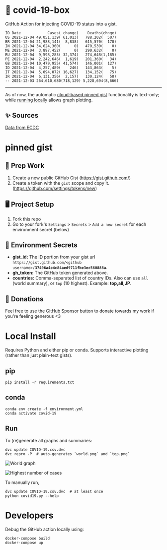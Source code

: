 # 🏥 covid-19-box

GitHub Action for injecting COVID-19 status into a gist.

```
ID Date            Cases( change)    Deaths(chnge)
US 2021-12-04 49,051,139( 61,013)   788,202(  507)
BR 2021-12-04 21,988,141(  8,838)   615,570(  170)
IN 2021-12-04 34,624,360(      0)   470,530(    0)
ME 2021-12-04  3,897,452(      0)   290,632(    0)
RU 2021-12-04  9,598,283( 32,374)   274,648(1,185)
PE 2021-12-04  2,242,646(  1,619)   201,360(   34)
GB 2021-12-04 10,479,955( 41,574)   146,001(  127)
ID 2021-12-04  4,257,489(    246)   143,863(    5)
IT 2021-12-04  5,094,072( 16,627)   134,152(   75)
IR 2021-12-04  6,131,356(  2,157)   130,124(   58)
-- 2021-12-03 264,610,680(718,129) 5,228,694(8,666)
```

---

As of now, the automatic [cloud-based pinned gist](#pinned-gist) functionality is text-only;
while [running locally](#local-install) allows graph plotting.

## ✨ Sources

[Data from ECDC](https://www.ecdc.europa.eu/en/publications-data/download-todays-data-geographic-distribution-covid-19-cases-worldwide)

# pinned gist

## 🎒 Prep Work
1. Create a new public GitHub Gist (https://gist.github.com/)
1. Create a token with the `gist` scope and copy it. (https://github.com/settings/tokens/new)

## 🖥 Project Setup
1. Fork this repo
1. Go to your fork's `Settings` > `Secrets` > `Add a new secret` for each environment secret (below)

## 🤫 Environment Secrets
- **gist_id:** The ID portion from your gist url `https://gist.github.com/<github username>/`**`37496a4e4c84aed9711fbe3ec560888a`**.
- **gh_token:** The GitHub token generated above.
- **countries:** Comma-separated list of country IDs. Also can use `all` (world summary), or `top` (10 highest). Example: **top,all,JP**.

## 💸 Donations

Feel free to use the GitHub Sponsor button to donate towards my work if you're feeling generous <3

# Local Install

Requires Python and either pip or conda. Supports interactive plotting (rather than just plain-text gists).

## pip

```
pip install -r requirements.txt
```

## conda

```
conda env create -f environment.yml
conda activate covid-19
```

## Run

To (re)generate all graphs and summaries:

```
dvc update COVID-19.csv.dvc
dvc repro -P  # auto-generates `world.png` and `top.png`
```

![World graph](world.png)

![Highest number of cases](top.png)

To manually run,

```
dvc update COVID-19.csv.dvc  # at least once
python covid19.py --help
```

# Developers

Debug the GitHub action locally using:

```
docker-compose build
docker-compose up
```
